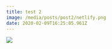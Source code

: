 ```yaml
---
title: test 2
image: /media/posts/post2/netlify.png
date: 2020-02-09T16:25:05.961Z
---
```

![](/media/posts/post2/netlify-cms-logo.svg)
